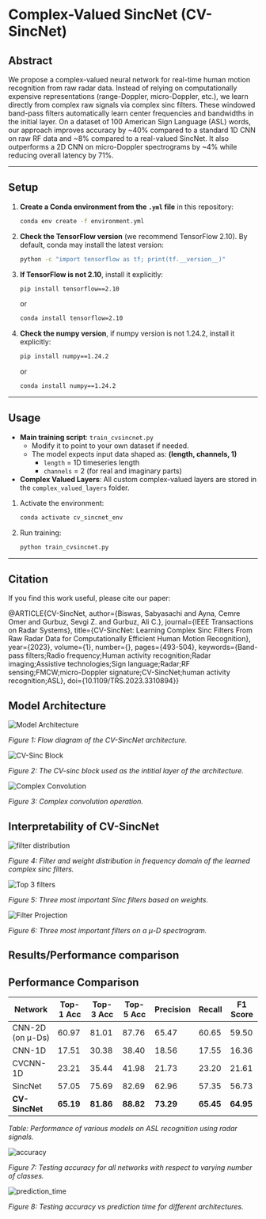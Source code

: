 # Complex-Valued SincNet (CV-SincNet)

## Abstract
We propose a complex-valued neural network for real-time human motion recognition from raw radar data. Instead of relying on computationally expensive representations (range-Doppler, micro-Doppler, etc.), we learn directly from complex raw signals via complex sinc filters. These windowed band-pass filters automatically learn center frequencies and bandwidths in the initial layer. On a dataset of 100 American Sign Language (ASL) words, our approach improves accuracy by ~40% compared to a standard 1D CNN on raw RF data and ~8% compared to a real-valued SincNet. It also outperforms a 2D CNN on micro-Doppler spectrograms by ~4% while reducing overall latency by 71%.

---

## Setup
1. **Create a Conda environment from the `.yml` file** in this repository:
   ```bash
   conda env create -f environment.yml
   ```
2. **Check the TensorFlow version** (we recommend TensorFlow 2.10). By default, conda may install the latest version:
   ```bash
   python -c "import tensorflow as tf; print(tf.__version__)"
   ```
3. **If TensorFlow is not 2.10**, install it explicitly:
   ```bash
   pip install tensorflow==2.10
   ```
   or
   ```bash
   conda install tensorflow=2.10
   ```
4. **Check the numpy version**, if numpy version is not 1.24.2, install it explicitly:
   ```bash
   pip install numpy==1.24.2
   ```
   or
   ```bash
   conda install numpy==1.24.2
   ```
---

## Usage
- **Main training script**: `train_cvsincnet.py`
  - Modify it to point to your own dataset if needed.
  - The model expects input data shaped as: **(length, channels, 1)**
    - `length` = 1D timeseries length
    - `channels` = 2 (for real and imaginary parts)
- **Complex Valued Layers**: All custom complex-valued layers are stored in the `complex_valued_layers` folder.

1. Activate the environment:
   ```bash
   conda activate cv_sincnet_env
   ```
2. Run training:
   ```bash
   python train_cvsincnet.py
   ```

---

## Citation
If you find this work useful, please cite our paper:

@ARTICLE{CV-SincNet,
  author={Biswas, Sabyasachi and Ayna, Cemre Omer and Gurbuz, Sevgi Z. and Gurbuz, Ali C.},
  journal={IEEE Transactions on Radar Systems}, 
  title={CV-SincNet: Learning Complex Sinc Filters From Raw Radar Data for Computationally Efficient Human Motion Recognition}, 
  year={2023},
  volume={1},
  number={},
  pages={493-504},
  keywords={Band-pass filters;Radio frequency;Human activity recognition;Radar imaging;Assistive technologies;Sign language;Radar;RF sensing;FMCW;micro-Doppler signature;CV-SincNet;human activity recognition;ASL},
  doi={10.1109/TRS.2023.3310894}}

## Model Architecture

![Model Architecture](images/block_dia.jpg)

*Figure 1: Flow diagram of the CV-SincNet architecture.*

![CV-Sinc Block](images/sinc_block.jpg)

*Figure 2: The CV-sinc block used as the intitial layer of the architecture.*

![Complex Convolution](images/conv.jpg)

*Figure 3: Complex convolution operation.*

## Interpretability of CV-SincNet

![filter distribution](images/filter_distribution.jpg)

*Figure 4: Filter and weight distribution in frequency domain of the learned complex sinc filters.*

![Top 3 filters](images/top3filters.jpg)

*Figure 5: Three most important Sinc filters based on weights.*

![Filter Projection](images/filter_md.jpg)

*Figure 6: Three most important filters on a μ-D spectrogram.*

## Results/Performance comparison

## Performance Comparison

| **Network**        | **Top-1 Acc** | **Top-3 Acc** | **Top-5 Acc** | **Precision** | **Recall** | **F1 Score** |
|--------------------|---------------|---------------|---------------|---------------|------------|-------------|
| CNN-2D (on μ-Ds)   | 60.97         | 81.01         | 87.76         | 65.47         | 60.65      | 59.50       |
| CNN-1D             | 17.51         | 30.38         | 38.40         | 18.56         | 17.55      | 16.36       |
| CVCNN-1D           | 23.21         | 35.44         | 41.98         | 21.73         | 23.20      | 21.61       |
| SincNet            | 57.05         | 75.69         | 82.69         | 62.96         | 57.35      | 56.73       |
| **CV-SincNet**     | **65.19**     | **81.86**     | **88.82**     | **73.29**     | **65.45**  | **64.95**   |

*Table: Performance of various models on ASL recognition using radar signals.*


![accuracy](images/varying_class.jpg)

*Figure 7: Testing accuracy for all networks with respect to varying number of classes.*

![prediction_time](images/prediction_time.jpg)

*Figure 8: Testing accuracy vs prediction time for different architectures.*


